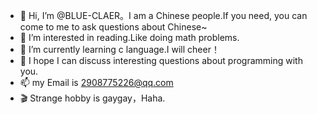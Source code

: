 - 👋 Hi, I’m @BLUE-CLAER。I am a Chinese people.If you need, you can come to me to ask questions about Chinese~
- 👀 I’m interested in reading.Like doing math problems.
- 🌱 I’m currently learning c language.I will cheer！
- 💞️ I hope I can discuss interesting questions about programming with you.
- 📫 my Email is 2908775226@qq.com
- 🎬 Strange hobby is gaygay，Haha.
<!---
“今天的天空像一封深蓝色的情书。”
--->
